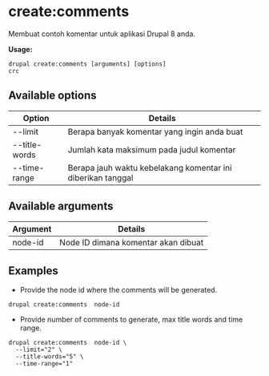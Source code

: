 # create:comments
Membuat contoh komentar untuk aplikasi Drupal 8 anda.

**Usage:**
```
drupal create:comments [arguments] [options]
crc
```

## Available options
Option | Details
-------|-------------
--limit | Berapa banyak komentar yang ingin anda buat
--title-words | Jumlah kata maksimum pada judul komentar
--time-range | Berapa jauh waktu kebelakang komentar ini diberikan tanggal

## Available arguments
Argument | Details
---------|-------------
node-id | Node ID dimana komentar akan dibuat

## Examples
* Provide the node id where the comments will be generated.
```
drupal create:comments  node-id
```
* Provide number of comments to generate, max title words and time range.
```
drupal create:comments  node-id \
  --limit="2" \
  --title-words="5" \
  --time-range="1"
```
